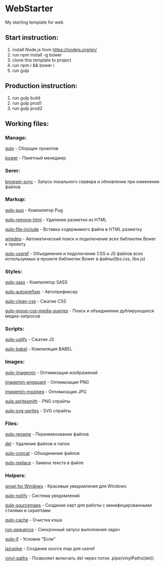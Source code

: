 # WebStarter
My starting template for web

## Start instruction:
1. install Node.js from https://nodejs.org/en/
2. run npm install -g bower
3. clone this template to project
4. run npm i && bower i
5. run gulp

## Production instruction:
1. run gulp build
2. run gulp prod1
3. run gulp prod2

## Working files:
### Manage:
[gulp](https://www.npmjs.com/package/gulp) - Сборщик проектов

[bower](https://www.npmjs.com/package/bower) - Пакетный менеджер

### Serer:
[browser-sync](https://www.npmjs.com/package/browser-sync) - Запуск локального сервера и обновление при изменении файлов

### Markup:
[gulp-pug](https://www.npmjs.com/package/gulp-pug) - Компилятор Pug

[gulp-remove-html](https://www.npmjs.com/package/gulp-remove-html) - Удаление разметки из HTML

[gulp-file-include](https://www.npmjs.com/package/gulp-file-include) - Вставка содержимого файла в HTML разметку

[wiredep](https://www.npmjs.com/package/wiredep) - Автоматический поиск и подключение всех библиотек Bower к проекту

[gulp-useref](https://www.npmjs.com/package/gulp-useref) - Объединение и подключение CSS и JS файлов всех используемых в проекте библиотек Bower в файлы(libs.css, libs.js)

### Styles:
[gulp-sass](https://www.npmjs.com/package/gulp-sass) - Компилятор SASS

[gulp-autoprefixer](https://www.npmjs.com/package/gulp-autoprefixer) - Автопрефиксер

[gulp-clean-css](https://www.npmjs.com/package/gulp-clean-css) - Сжатие CSS

[gulp-group-css-media-queries](https://www.npmjs.com/package/gulp-group-css-media-queries) - Поиск и объединение дублирующихся медиа-запросов

### Scripts:
[gulp-uglify](https://www.npmjs.com/package/gulp-uglify) - Сжатие JS

[gulp-babel](https://www.npmjs.com/package/gulp-babel) - Компиляция BABEL

### Images:
[gulp-imagemin](https://www.npmjs.com/package/gulp-imagemin) - Оптимизация изображений

[imagemin-pngquant](https://www.npmjs.com/package/imagemin-pngquant) - Оптимизация PNG

[imagemin-mozjpeg](https://github.com/imagemin/imagemin-mozjpeg) - Оптимизация JPG

[gulp.spritesmith](https://www.npmjs.com/package/gulp.spritesmith) - PNG спрайты

[gulp-svg-sprites](https://www.npmjs.com/package/gulp-svg-sprites) - SVG спрайты

### Files:
[gulp-rename](https://www.npmjs.com/package/gulp-rename) - Переименование файлов

[del](https://www.npmjs.com/package/del) - Удаление файлов и папок

[gulp-concat](https://www.npmjs.com/package/gulp-concat) - Объединение файлов

[gulp-replace](https://www.npmjs.com/package/gulp-replace) - Замена текста в файле

### Helpers:
[growl for Windows](http://www.growlforwindows.com/gfw/) - Красивые уведомления для Windows

[gulp-notify](https://www.npmjs.com/package/gulp-notify) - Система уведомлений

[gulp-sourcemaps](https://www.npmjs.com/package/gulp-sourcemaps) - Создание карт для работы с минифицированными стилями и скриптами

[gulp-cache](https://www.npmjs.com/package/gulp-cache) - Очистка кэша

[run-sequence](https://www.npmjs.com/package/run-sequence) - Синхронный запуск выполнения задач

[gulp-if](https://www.npmjs.com/package/gulp-if) - Условие "Если"

[lazypipe](https://www.npmjs.com/package/lazypipe) - Создание source map для useref

[vinyl-paths](https://www.npmjs.com/package/vinyl-paths) - Позволяет включать del через поток .pipe(vinylPaths(del))